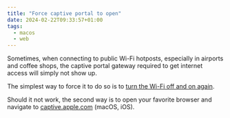 ```yaml
---
title: "Force captive portal to open"
date: 2024-02-22T09:33:57+01:00
tags:
  - macos
  - web
---
```


Sometimes, when connecting to public Wi-Fi hotposts, especially in airports and
coffee shops, the captive portal gateway required to get internet access will
simply not show up.

<!--more-->

The simplest way to force it to do so is to [turn the Wi-Fi off and on
again](https://www.youtube.com/watch?v=DPqdyoTpyEs).

Should it not work, the second way is to open your favorite browser and navigate
to [captive.apple.com](https://captive.apple.com) (macOS, iOS).

